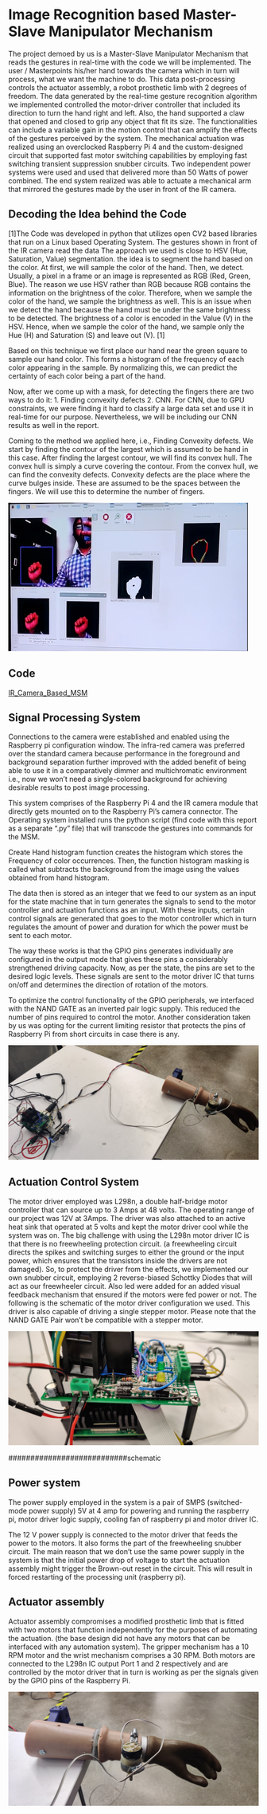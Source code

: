 # Image Recognition based Master-Slave Manipulator Mechanism

 The project demoed by us is a Master-Slave Manipulator Mechanism that reads the gestures in real-time with the code we will be implemented. The user / Masterpoints his/her hand towards the camera which in turn will process, what we want the machine to do. This data post-processing controls the actuator assembly, a robot prosthetic limb with 2 degrees of freedom. The data generated by the real-time gesture recognition algorithm we implemented controlled the motor-driver controller that included its direction to turn the hand right and left. Also, the hand supported a claw that opened and closed to grip any object that fit its size. The functionalities can include a variable gain in the motion control that can amplify the effects of the gestures perceived by the system. The mechanical actuation was realized using an overclocked Raspberry Pi 4 and the custom-designed circuit that supported fast motor switching capabilities by employing fast switching transient suppression snubber circuits. Two independent power systems were used and used that delivered more than 50 Watts of power combined. The end system realized was able to actuate a mechanical arm that mirrored the gestures made by the user in front of the IR camera.

## Decoding the Idea behind the Code
[1]The Code was developed in python that utilizes open CV2 based libraries that run on a Linux based Operating System. The gestures shown in front of the IR camera read the data
The approach we used is close to HSV (Hue, Saturation, Value) segmentation. the idea is to segment the hand based on the color. At first, we will sample the color of the hand. Then, we detect. Usually, a pixel in a frame or an image is represented as RGB (Red, Green, Blue). The reason we use HSV rather than RGB because RGB contains the information on the brightness of the color. Therefore, when we sample the color of the hand, we sample the brightness as well. This is an issue when we detect the hand because the hand must be under the same brightness to be detected. The brightness of a color is encoded in the Value (V) in the HSV. Hence, when we sample the color of the hand, we sample only the Hue (H) and Saturation (S) and leave out (V). [1]

Based on this technique we first place our hand near the green square to sample our hand color. This forms a histogram of the frequency of each color appearing in the sample. By normalizing this, we can predict the certainty of each color being a part of the hand.

Now, after we come up with a mask, for detecting the fingers there are two ways to do it: 1. Finding convexity defects 2. CNN. For CNN, due to GPU constraints, we were finding it hard to classify a large data set and use it in real-time for our purpose. Nevertheless, we will be including our CNN results as well in the report. 

Coming to the method we applied here, i.e., Finding Convexity defects. We start by finding the contour of the largest which is assumed to be hand in this case. After finding the largest contour, we will find its convex hull. The convex hull is simply a curve covering the contour. From the convex hull, we can find the convexity defects. Convexity defects are the place where the curve bulges inside. These are assumed to be the spaces between the fingers. We will use this to determine the number of fingers. 

![](https://github.com/rhitvik/Image_Recognition_based_Master-Slave_Manipulator_Mechanism/blob/master/Images_and_Screenshots/Masking_operations.png)

## Code
[IR_Camera_Based_MSM](https://github.com/rhitvik/Image_Recognition_based_Master-Slave_Manipulator_Mechanism/blob/master/Code/IR_Based_MSM_Rev6.py)

## Signal Processing System 

Connections to the camera were established and enabled using the Raspberry pi configuration window. The infra-red camera was preferred over the standard camera because performance in the foreground and background separation further improved with the added benefit of being able to use it in a comparatively dimmer and multichromatic environment i.e., now we won’t need a single-colored background for achieving desirable results to post image processing. 

This system comprises of the Raspberry Pi 4 and the IR camera module that directly gets mounted on to the Raspberry Pi’s camera connector. The Operating system installed runs the python script (find code with this report as a separate “.py” file) that will transcode the gestures into commands for the MSM.

Create Hand histogram function creates the histogram which stores the Frequency of color occurrences. Then, the function histogram masking is called what subtracts the background from the image using the values obtained from hand histogram.

The data then is stored as an integer that we feed to our system as an input for the state machine that in turn generates the signals to send to the motor controller and actuation functions as an input. With these inputs, certain control signals are generated that goes to the motor controller which in turn regulates the amount of power and duration for which the power must be sent to each motor. 

The way these works is that the GPIO pins generates individually are configured in the output mode that gives these pins a considerably strengthened driving capacity. Now, as per the state, the pins are set to the desired logic levels. These signals are sent to the motor driver IC that turns on/off and determines the direction of rotation of the motors. 

To optimize the control functionality of the GPIO peripherals, we interfaced with the NAND GATE as an inverted pair logic supply. This reduced the number of pins required to control the motor. Another consideration taken by us was opting for the current limiting resistor that protects the pins of Raspberry Pi from short circuits in case there is any.

![](https://github.com/rhitvik/Image_Recognition_based_Master-Slave_Manipulator_Mechanism/blob/master/Images_and_Screenshots/IMG_20191220_213410.jpg)

## Actuation Control System

The motor driver employed was L298n, a double half-bridge motor controller that can source up to 3 Amps at 48 volts. The operating range of our project was 12V at 3Amps. The driver was also attached to an active heat sink that operated at 5 volts and kept the motor driver cool while the system was on. The big challenge with using the L298n motor driver IC is that there is no freewheeling protection circuit. (a freewheeling circuit directs the spikes and switching surges to either the ground or the input power, which ensures that the transistors inside the drivers are not damaged). So, to protect the driver from the effects, we implemented our own snubber circuit, employing 2 reverse-biased Schottky Diodes that will act as our freewheeler circuit. Also led were added for an added visual feedback mechanism that ensured if the motors were fed power or not. The following is the schematic of the motor driver configuration we used. This driver is also capable of driving a single stepper motor. Please note that the NAND GATE Pair won’t be compatible with a stepper motor.

![](https://github.com/rhitvik/Image_Recognition_based_Master-Slave_Manipulator_Mechanism/blob/master/Images_and_Screenshots/_fast_Prototyped_Motor_Driver_Shield.jpg)

###########################schematic

## Power system

The power supply employed in the system is a pair of SMPS (switched-mode power supply) 5V at 4 amp for powering and running the raspberry pi, motor driver logic supply, cooling fan of raspberry pi and motor driver IC.

The 12 V power supply is connected to the motor driver that feeds the power to the motors. It also forms the part of the freewheeling snubber circuit.
The main reason that we don’t use the same power supply in the system is that the initial power drop of voltage to start the actuation assembly might trigger the Brown-out reset in the circuit. This will result in forced restarting of the processing unit (raspberry pi).

## Actuator assembly

Actuator assembly compromises a modified prosthetic limb that is fitted with two motors that function independently for the purposes of automating the actuation. (the base design did not have any motors that can be interfaced with any automation system). The gripper mechanism has a 10 RPM motor and the wrist mechanism comprises a 30 RPM. Both motors are connected to the L298n IC output Port 1 and 2 respectively and are controlled by the motor driver that in turn is working as per the signals given by the GPIO pins of the Raspberry Pi. 

![](https://github.com/rhitvik/Image_Recognition_based_Master-Slave_Manipulator_Mechanism/blob/master/Images_and_Screenshots/Arm_to_be_actuated.jpg)
